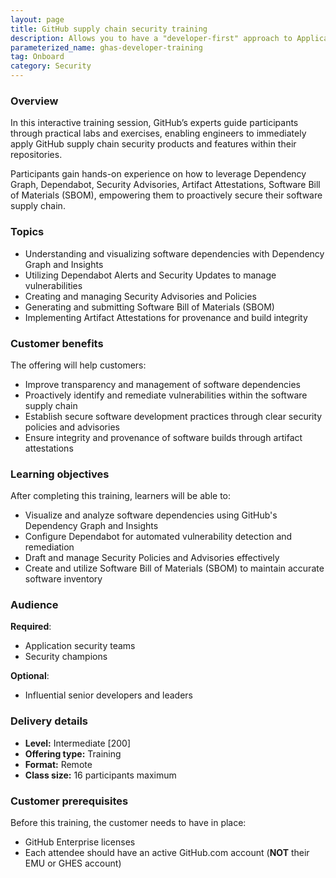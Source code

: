 ```yaml
---
layout: page
title: GitHub supply chain security training
description: Allows you to have a "developer-first" approach to Application Security, recognizing that developers have a critical role to play in securing your applications.
parameterized_name: ghas-developer-training
tag: Onboard
category: Security
---
```


### Overview

In this interactive training session, GitHub’s experts guide participants through practical labs and exercises, enabling engineers to immediately apply GitHub supply chain security products and features within their repositories.

Participants gain hands-on experience on how to leverage Dependency Graph, Dependabot, Security Advisories, Artifact Attestations, Software Bill of Materials (SBOM), empowering them to proactively secure their software supply chain.

### Topics

- Understanding and visualizing software dependencies with Dependency Graph and Insights
- Utilizing Dependabot Alerts and Security Updates to manage vulnerabilities
- Creating and managing Security Advisories and Policies
- Generating and submitting Software Bill of Materials (SBOM)
- Implementing Artifact Attestations for provenance and build integrity

### Customer benefits

The offering will help customers:

- Improve transparency and management of software dependencies
- Proactively identify and remediate vulnerabilities within the software supply chain
- Establish secure software development practices through clear security policies and advisories
- Ensure integrity and provenance of software builds through artifact attestations

### Learning objectives

After completing this training, learners will be able to:

- Visualize and analyze software dependencies using GitHub's Dependency Graph and Insights
- Configure Dependabot for automated vulnerability detection and remediation
- Draft and manage Security Policies and Advisories effectively
- Create and utilize Software Bill of Materials (SBOM) to maintain accurate software inventory

### Audience

**Required**:

- Application security teams
- Security champions

**Optional**:

- Influential senior developers and leaders

### Delivery details

- **Level:** Intermediate [200]
- **Offering type:** Training
- **Format:** Remote
- **Class size:** 16 participants maximum

### Customer prerequisites

Before this training, the customer needs to have in place:

- GitHub Enterprise licenses
- Each attendee should have an active GitHub.com account (**NOT** their EMU or GHES account)
